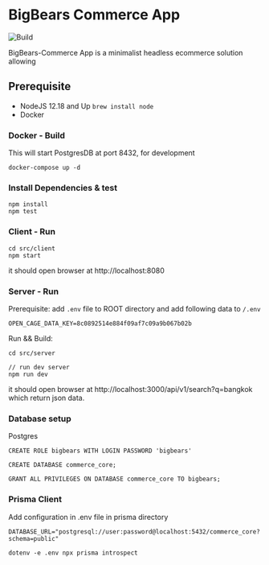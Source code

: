 # BigBears Commerce App
![Build](https://github.com/bigbearsio/bigbears-commerce/workflows/Build/badge.svg?branch=master)

BigBears-Commerce App is a minimalist headless ecommerce solution allowing

## Prerequisite
* NodeJS 12.18 and Up `brew install node`
* Docker 

### Docker - Build
This will start PostgresDB at port 8432, for development

```
docker-compose up -d
```

### Install Dependencies & test
```
npm install
npm test
```


### Client - Run
```
cd src/client
npm start
```

it should open browser at http://localhost:8080

### Server - Run
Prerequisite:
add `.env` file to ROOT directory and add following data to `/.env`

```
OPEN_CAGE_DATA_KEY=8c0892514e884f09af7c09a9b067b02b
```

Run && Build:
```
cd src/server

// run dev server
npm run dev

```
it should open browser at http://localhost:3000/api/v1/search?q=bangkok which return json data.

### Database setup
Postgres 

```
CREATE ROLE bigbears WITH LOGIN PASSWORD 'bigbears'
```

```
CREATE DATABASE commerce_core;
```

```
GRANT ALL PRIVILEGES ON DATABASE commerce_core TO bigbears;
```
### Prisma Client

Add configuration in .env file in prisma directory

```
DATABASE_URL="postgresql://user:password@localhost:5432/commerce_core?schema=public"
```

```
dotenv -e .env npx prisma introspect
```

